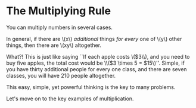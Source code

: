 # The Multiplying Rule

You can multiply numbers in several cases.

In general, if there are \\(x\\) *additional* things *for every* one of \\(y\\) other things, then there are \\(xy\\) altogether.

What?! This is just like saying ``If each apple costs \\($3\\), and you need to buy five apples, the total cost would be \\($3 \times 5 = $15\\)''. Simple, if you have thirty additional people for every one class, and there are seven classes, you will have 210 people altogether.

This easy, simple, yet powerful thinking is the key to many problems.

Let's move on to the key examples of multiplication.
